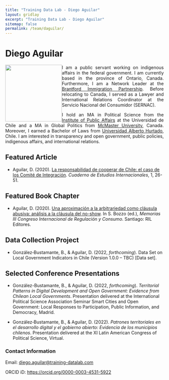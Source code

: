 ```yaml
---
title: "Training Data Lab - Diego Aguilar"
layout: gridlay
excerpt: "Training Data Lab - Diego Aguilar"
sitemap: false
permalink: /team/daguilar/
---
```


# Diego Aguilar

<img src="https://training-datalab.com/images/team/daguilar.jpg" class="img-responsive" width="180px" style="float: left" />

<p align=" justify">I am a public servant working on indigenous affairs in the federal government. I am currently based in the province of Ontario, Canada. Furthermore, I am a Network Leader at the <a href="https://www.brantford.ca/en/things-to-do/brantford-immigration-partnership.aspx" target="_blank">Brantford Immigration Partnership</a>. Before relocating to Canada, I served as a Lawyer and International Relations Coordinator at the Servicio Nacional del Consumidor (SERNAC). </p>

<p align=" justify">I hold an MA in Political Science from the <a href="https://inap.uchile.cl/" target="_blank">Institute of Public Affairs</a> at the Universidad de Chile and a MA in Global Politics from <a href="https://socialsciences.mcmaster.ca/" target="_blank">McMaster University</a>, Canada. Moreover, I earned a Bachelor of Laws from <a href="https://derecho.uahurtado.cl/" target="_blank">Universidad Alberto Hurtado</a>, Chile. I am interested in transparency and open government, public policies, indigenous affairs, and international relations.</p>

## Featured Article

* Aguilar, D. (2020). <a href="https://www.uchile.cl/noticias/157441/graduado-del-mcp-recibe-premio-por-ensayo-sobre-politica-exterior" target="_blank">La responsabilidad de cooperar de Chile: el caso de los Comité de Integración</a>. *Cuaderno de Estudios Internacionales*, 1, 26-51.

## Featured Book Chapter

* Aguilar, D. (2020). <a href="https://www.academia.edu/43823415/Una_aproximaci%C3%B3n_a_la_arbitrariedad_como_cl%C3%A1usula_abusiva_an%C3%A1lisis_a_la_cl%C3%A1usula_del_no_show" target="_blank">Una aproximación a la arbitrariedad como cláusula abusiva: análisis a la cláusula del no-show</a>. In S. Bozzo (ed.), *Memorias III Congreso Internacional de Regulación y Consumo*. Santiago: RIL Editores.

## Data Collection Project

* González‑Bustamante, B., & Aguilar, D. (2022, *forthcoming*). Data Set on Local Government Indicators in Chile (Version 1.0.0 – TBC) [Data set].

## Selected Conference Presentations

 * González-Bustamante, B., & Aguilar, D. (2022, *forthcoming*). *Territorial Patterns in Digital Development and Open Government: Evidence from Chilean Local Governments*. Presentation delivered at the International Political Science Association Seminar Smart Cities and Open Government: Local Responses to Participation, Public Information, and Democracy, Madrid.

* González‑Bustamante, B., & Aguilar, D. (2022). *Patrones territoriales en el desarrollo digital y el gobierno abierto: Evidencia de los municipios chilenos*. Presentation delivered at the XI Latin American Congress of Political Science, Virtual.

### Contact Information

Email: <a href="mailto:diego.aguilar@training-datalab.com">diego.aguilar@training-datalab.com</a><br />
<!-- Alternative email: <a href=""></a><br /> -->
ORCID iD: <a href="https://orcid.org/0000-0003-4531-5922" target="_blank">https://orcid.org/0000-0003-4531-5922</a><br />
<!-- Personal website: <a href="" target="_blank"></a><br /> -->
<!-- Institutional website: <a href="" target="_blank"></a><br /> -->
<br />
